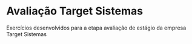 # Avaliação Target Sistemas
Exercícios desenvolvidos para a etapa avaliação de estágio da empresa Target Sistemas
